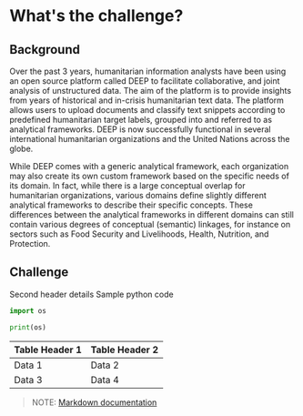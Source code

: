 # What's the challenge?

## Background

Over the past 3 years, humanitarian information analysts have been using an open source platform called DEEP to facilitate collaborative, and joint analysis of unstructured data. The aim of the platform is to provide insights from years of historical and in-crisis humanitarian text data. The platform allows users to upload documents and classify text snippets according to predefined humanitarian target labels, grouped into and referred to as analytical frameworks. DEEP is now successfully functional in several international humanitarian organizations and the United Nations across the globe.

While DEEP comes with a generic analytical framework, each organization may also create its own custom framework based on the specific needs of its domain. In fact, while there is a large conceptual overlap for humanitarian organizations, various domains define slightly different analytical frameworks to describe their specific concepts. These differences between the analytical frameworks in different domains can still contain various degrees of conceptual (semantic) linkages, for instance on sectors such as Food Security and Livelihoods, Health, Nutrition, and Protection.

## Challenge

Second header details
Sample python code

```python
import os

print(os)
```

|Table Header 1|Table Header 2|
|---|---|
|Data 1|Data 2|
|Data 3|Data 4|

> NOTE: [Markdown documentation](https://www.markdownguide.org/basic-syntax/)
